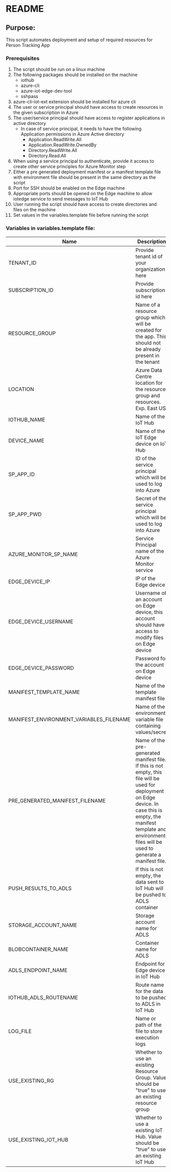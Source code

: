 # README


## Purpose:

This script automates deployment and setup of required resources for Person Tracking App

### Prerequisites

1. The script should be run on a linux machine
2. The following packages should be installed on the machine
	* iothub
	* azure-cli
	* azure-iot-edge-dev-tool
	* sshpass
3. azure-cli-iot-ext extension should be installed for azure cli
4. The user or service principal should have access to create resources in the given subscription in Azure
5. The user/service principal should have access to register applications in active directory
	* In case of service principal, it needs to have the following Application permissions in Azure Active directory
	    * Application.ReadWrite.All
	    * Application.ReadWrite.OwnedBy
	    * Directory.ReadWrite.All
        * Directory.Read.All		
6. When using a service principal to authenticate, provide it access to create other service principles for Azure Monitor step
7. Either a pre generated deployment manifest or a manifest template file with environment file should be present in the same directory as the script
8. Port for SSH should be enabled on the Edge machine
9. Appropriate ports should be opened on the Edge machine to allow iotedge service to send messages to IoT Hub
10. User running the script should have access to create directories and files on the machine
11. Set values in the variables.template file before running the script


### Variables in variables.template file:

|Name |Description  |
|---|---|
|TENANT_ID|Provide tenant id of your organization here   |
|SUBSCRIPTION_ID|Provide subscription id here   |
|RESOURCE_GROUP|Name of a resource group which will be created for the app. This should not be already present in the tenant   |
|LOCATION|Azure Data Centre location for the resource group and resources. Exp. East US   |
|IOTHUB_NAME|Name of the IoT Hub   |
|DEVICE_NAME|Name of the IoT Edge device on IoT Hub   |
|SP_APP_ID|ID of the service principal which will be used to log into Azure   |
|SP_APP_PWD|Secret of the service principal which will be used to log into Azure   |
|AZURE_MONITOR_SP_NAME|Service Principal name of the Azure Monitor service   |
|EDGE_DEVICE_IP|IP of the Edge device   |
|EDGE_DEVICE_USERNAME|Username of an account on Edge device, this account should have access to modify files on Edge device   |
|EDGE_DEVICE_PASSWORD|Password for the account on Edge device   |
|MANIFEST_TEMPLATE_NAME|Name of the template manifest file   |
|MANIFEST_ENVIRONMENT_VARIABLES_FILENAME|Name of the environment variable file containing values/secret   |
|PRE_GENERATED_MANIFEST_FILENAME|Name of the pre-generated manifest file. If this is not empty, this file will be used for deployment on Edge device. In case this is empty, the manifest template and environment files will be used to generate a manifest file.	|
|PUSH_RESULTS_TO_ADLS|If this is not empty, the data sent to IoT Hub will be pushed to ADLS container	|
|STORAGE_ACCOUNT_NAME|Storage account name for ADLS	|
|BLOBCONTAINER_NAME|Container name for ADLS	|
|ADLS_ENDPOINT_NAME|Endpoint for Edge device in IoT Hub	|
|IOTHUB_ADLS_ROUTENAME|Route name for the data to be pushed to ADLS in IoT Hub	|
|LOG_FILE|Name or path of the file to store execution logs	|
|USE_EXISTING_RG|Whether to use an existing Resource Group. Value should be "true" to use an existing resource group	|
|USE_EXISTING_IOT_HUB|Whether to use a existing IoT Hub. Value should be "true" to use an existing IoT Hub	|